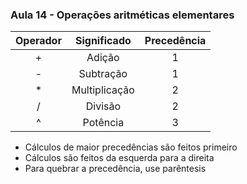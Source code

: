 ### Aula 14 - Operações aritméticas elementares 

|      Operador      |  Significado  | Precedência |
| :----------------: | :-----------: | :---------: |
| <center></center>+ |    Adição     |      1      |
|         -          |   Subtração   |      1      |
|         *          | Multiplicação |      2      |
|         /          |    Divisão    |      2      |
|         ^          |   Potência    |      3      |

- Cálculos de maior precedências são feitos primeiro
- Cálculos são feitos da esquerda para a direita
- Para quebrar a precedência, use parêntesis
